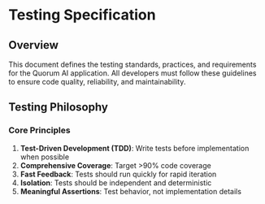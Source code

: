 # Testing Specification

## Overview

This document defines the testing standards, practices, and requirements for the Quorum AI application. All developers must follow these guidelines to ensure code quality, reliability, and maintainability.

## Testing Philosophy

### Core Principles

1. **Test-Driven Development (TDD)**: Write tests before implementation when possible
2. **Comprehensive Coverage**: Target >90% code coverage
3. **Fast Feedback**: Tests should run quickly for rapid iteration
4. **Isolation**: Tests should be independent and deterministic
5. **Meaningful Assertions**: Test behavior, not implementation details